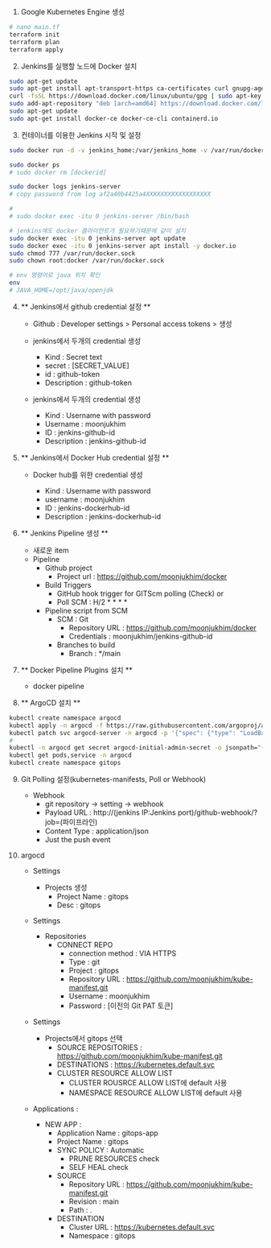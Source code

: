 1. Google Kubernetes Engine 생성

```bash
# nano main.tf
terraform init
terraform plan
terraform apply
```

2. Jenkins를 실행할 노드에 Docker 설치

```bash
sudo apt-get update
sudo apt-get install apt-transport-https ca-certificates curl gnupg-agent software-properties-common
curl -fsSL https://download.docker.com/linux/ubuntu/gpg | sudo apt-key add -
sudo add-apt-repository "deb [arch=amd64] https://download.docker.com/linux/ubuntu $(lsb_release -cs) stable"
sudo apt-get update
sudo apt-get install docker-ce docker-ce-cli containerd.io
```

3. 컨테이너를 이용한 Jenkins 시작 및 설정

```bash
sudo docker run -d -v jenkins_home:/var/jenkins_home -v /var/run/docker.sock:/var/run/docker.sock  -p 8080:8080 -p 50000:50000 --restart=on-failure --name jenkins-server jenkins/jenkins:lts-jdk11

sudo docker ps
# sudo docker rm [dockerid]

sudo docker logs jenkins-server
# copy password from log af2a40b4425a4XXXXXXXXXXXXXXXXXX

#
# sudo docker exec -itu 0 jenkins-server /bin/bash

# jenkins에도 docker 클라이언트가 필요하기때문에 같이 설치
sudo docker exec -itu 0 jenkins-server apt update
sudo docker exec -itu 0 jenkins-server apt install -y docker.io
sudo chmod 777 /var/run/docker.sock
sudo chown root:docker /var/run/docker.sock

# env 명령어로 java 위치 확인
env
# JAVA_HOME=/opt/java/openjdk
```

4. ** Jenkins에서 github credential 설정 **

   - Github : Developer settings > Personal access tokens > 생성
   - jenkins에서 두개의 credential 생성

     - Kind : Secret text
     - secret : [SECRET_VALUE]
     - id : github-token
     - Description : github-token

   - jenkins에서 두개의 credential 생성
     - Kind : Username with password
     - Username : moonjukhim
     - ID : jenkins-github-id
     - Description : jenkins-github-id

5. ** Jenkins에서 Docker Hub credential 설정 **

   - Docker hub를 위한 credential 생성

     - Kind : Username with password
     - username : moonjukhim
     - ID : jenkins-dockerhub-id
     - Description : jenkins-dockerhub-id

6. ** Jenkins Pipeline 생성 **

   - 새로운 item
   - Pipeline
     - Github project
       - Project url : https://github.com/moonjukhim/docker
     - Build Triggers
       - GitHub hook trigger for GITScm polling (Check) or
       - Poll SCM : H/2 \* \* \* \*
     - Pipeline script from SCM
       - SCM : Git
         - Repository URL : https://github.com/moonjukhim/docker
         - Credentials : moonjukhim/jenkins-github-id
       - Branches to build
         - Branch : \*/main

7. ** Docker Pipeline Plugins 설치 **

   - docker pipeline

8. ** ArgoCD 설치 **

```bash
kubectl create namespace argocd
kubectl apply -n argocd -f https://raw.githubusercontent.com/argoproj/argo-cd/stable/manifests/install.yaml
kubectl patch svc argocd-server -n argocd -p '{"spec": {"type": "LoadBalancer"}}'
#
kubectl -n argocd get secret argocd-initial-admin-secret -o jsonpath="{.data.password}" | base64 -d ; echo
kubectl get pods,service -n argocd
kubectl create namespace gitops
```

9. Git Polling 설정(kubernetes-manifests, Poll or Webhook)

   - Webhook
     - git repository -> setting -> webhook
     - Payload URL : http://(jenkins IP:Jenkins port)/github-webhook/?job=(파이프라인)
     - Content Type : application/json
     - Just the push event

10. argocd

    - Settings

      - Projects 생성
        - Project Name : gitops
        - Desc : gitops

    - Settings
      - Repositories
        - CONNECT REPO
          - connection method : VIA HTTPS
          - Type : git
          - Project : gitops
          - Repository URL : https://github.com/moonjukhim/kube-manifest.git
          - Username : moonjukhim
          - Password : [이전의 Git PAT 토큰]
    - Settings

      - Projects에서 gitops 선택
        - SOURCE REPOSITORIES : https://github.com/moonjukhim/kube-manifest.git
        - DESTINATIONS : https://kubernetes.default.svc
        - CLUSTER RESOURCE ALLOW LIST
          - CLUSTER ROUSRCE ALLOW LIST에 default 사용
          - NAMESPACE RESOURCE ALLOW LIST에 default 사용

    - Applications :
      - NEW APP :
        - Application Name : gitops-app
        - Project Name : gitops
        - SYNC POLICY : Automatic
          - PRUNE RESOURCES check
          - SELF HEAL check
        - SOURCE
          - Repository URL : https://github.com/moonjukhim/kube-manifest.git
          - Revision : main
          - Path : .
        - DESTINATION
          - Cluster URL : https://kubernetes.default.svc
          - Namespace : gitops
